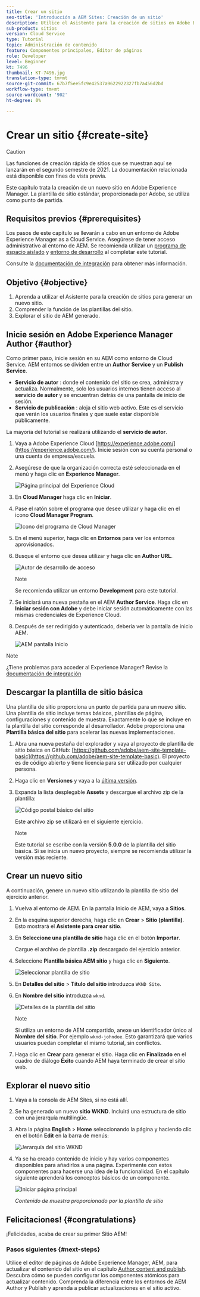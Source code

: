 ```yaml
---
title: Crear un sitio
seo-title: 'Introducción a AEM Sites: Creación de un sitio'
description: Utilice el Asistente para la creación de sitios en Adobe Experience Manager, AEM, para generar un nuevo sitio web. La plantilla de sitio estándar proporcionada por el Adobe, se utiliza como punto de partida para el nuevo sitio.
sub-product: sitios
version: Cloud Service
type: Tutorial
topic: Administración de contenido
feature: Componentes principales, Editor de páginas
role: Developer
level: Beginner
kt: 7496
thumbnail: KT-7496.jpg
translation-type: tm+mt
source-git-commit: 67b7f5ee5fc9e42537a9622922327fb7a456d2bd
workflow-type: tm+mt
source-wordcount: '902'
ht-degree: 0%

---
```



# Crear un sitio {#create-site}

>[!CAUTION]
>
> Las funciones de creación rápida de sitios que se muestran aquí se lanzarán en el segundo semestre de 2021. La documentación relacionada está disponible con fines de vista previa.

Este capítulo trata la creación de un nuevo sitio en Adobe Experience Manager. La plantilla de sitio estándar, proporcionada por Adobe, se utiliza como punto de partida.

## Requisitos previos {#prerequisites}

Los pasos de este capítulo se llevarán a cabo en un entorno de Adobe Experience Manager as a Cloud Service. Asegúrese de tener acceso administrativo al entorno de AEM. Se recomienda utilizar un [programa de espacio aislado](https://experienceleague.adobe.com/docs/experience-manager-cloud-service/onboarding/getting-access/sandbox-programs/introduction-sandbox-programs.html) y [entorno de desarrollo](https://experienceleague.adobe.com/docs/experience-manager-cloud-service/implementing/using-cloud-manager/manage-environments.html) al completar este tutorial.

Consulte la [documentación de integración](https://experienceleague.adobe.com/docs/experience-manager-cloud-service/onboarding/home.html) para obtener más información.

## Objetivo {#objective}

1. Aprenda a utilizar el Asistente para la creación de sitios para generar un nuevo sitio.
1. Comprender la función de las plantillas del sitio.
1. Explorar el sitio de AEM generado.

## Inicie sesión en Adobe Experience Manager Author {#author}

Como primer paso, inicie sesión en su AEM como entorno de Cloud Service. AEM entornos se dividen entre un **Author Service** y un **Publish Service**.

* **Servicio de autor** : donde el contenido del sitio se crea, administra y actualiza. Normalmente, solo los usuarios internos tienen acceso al **servicio de autor** y se encuentran detrás de una pantalla de inicio de sesión.
* **Servicio de publicación** : aloja el sitio web activo. Este es el servicio que verán los usuarios finales y que suele estar disponible públicamente.

La mayoría del tutorial se realizará utilizando el **servicio de autor**.

1. Vaya a Adobe Experience Cloud [https://experience.adobe.com/](https://experience.adobe.com/). Inicie sesión con su cuenta personal o una cuenta de empresa/escuela.
1. Asegúrese de que la organización correcta esté seleccionada en el menú y haga clic en **Experience Manager**.

   ![Página principal del Experience Cloud](assets/create-site/experience-cloud-home-screen.png)

1. En **Cloud Manager** haga clic en **Iniciar**.
1. Pase el ratón sobre el programa que desee utilizar y haga clic en el icono **Cloud Manager Program**.

   ![Icono del programa de Cloud Manager](assets/create-site/cloud-manager-program-icon.png)

1. En el menú superior, haga clic en **Entornos** para ver los entornos aprovisionados.

1. Busque el entorno que desea utilizar y haga clic en **Author URL**.

   ![Autor de desarrollo de acceso](assets/create-site/access-dev-environment.png)

   >[!NOTE]
   >
   >Se recomienda utilizar un entorno **Development** para este tutorial.

1. Se iniciará una nueva pestaña en el AEM **Author Service**. Haga clic en **Iniciar sesión con Adobe** y debe iniciar sesión automáticamente con las mismas credenciales de Experience Cloud.

1. Después de ser redirigido y autenticado, debería ver la pantalla de inicio AEM.

   ![AEM pantalla Inicio](assets/create-site/aem-start-screen.png)

>[!NOTE]
>
> ¿Tiene problemas para acceder al Experience Manager? Revise la [documentación de integración](https://experienceleague.adobe.com/docs/experience-manager-cloud-service/onboarding/home.html)

## Descargar la plantilla de sitio básica

Una plantilla de sitio proporciona un punto de partida para un nuevo sitio. Una plantilla de sitio incluye temas básicos, plantillas de página, configuraciones y contenido de muestra. Exactamente lo que se incluye en la plantilla del sitio corresponde al desarrollador. Adobe proporciona una **Plantilla básica del sitio** para acelerar las nuevas implementaciones.

1. Abra una nueva pestaña del explorador y vaya al proyecto de plantilla de sitio básica en GitHub: [https://github.com/adobe/aem-site-template-basic](https://github.com/adobe/aem-site-template-basic). El proyecto es de código abierto y tiene licencia para ser utilizado por cualquier persona.
1. Haga clic en **Versiones** y vaya a la [última versión](https://github.com/adobe/aem-site-template-basic/releases/latest).
1. Expanda la lista desplegable **Assets** y descargue el archivo zip de la plantilla:

   ![Código postal básico del sitio](assets/create-site/template-basic-zip-file.png)

   Este archivo zip se utilizará en el siguiente ejercicio.

   >[!NOTE]
   >
   > Este tutorial se escribe con la versión **5.0.0** de la plantilla del sitio básica. Si se inicia un nuevo proyecto, siempre se recomienda utilizar la versión más reciente.

## Crear un nuevo sitio

A continuación, genere un nuevo sitio utilizando la plantilla de sitio del ejercicio anterior.

1. Vuelva al entorno de AEM. En la pantalla Inicio de AEM, vaya a **Sitios**.
1. En la esquina superior derecha, haga clic en **Crear** > **Sitio (plantilla)**. Esto mostrará el **Asistente para crear sitio**.
1. En **Seleccione una plantilla de sitio** haga clic en el botón **Importar**.

   Cargue el archivo de plantilla **.zip** descargado del ejercicio anterior.

1. Seleccione **Plantilla básica AEM sitio** y haga clic en **Siguiente**.

   ![Seleccionar plantilla de sitio](assets/create-site/select-site-template.png)

1. En **Detalles del sitio** > **Título del sitio** introduzca `WKND Site`.
1. En **Nombre del sitio** introduzca `wknd`.

   ![Detalles de la plantilla del sitio](assets/create-site/site-template-details.png)

   >[!NOTE]
   >
   > Si utiliza un entorno de AEM compartido, anexe un identificador único al **Nombre del sitio**. Por ejemplo `wknd-johndoe`. Esto garantizará que varios usuarios puedan completar el mismo tutorial, sin conflictos.

1. Haga clic en **Crear** para generar el sitio. Haga clic en **Finalizado** en el cuadro de diálogo **Éxito** cuando AEM haya terminado de crear el sitio web.

## Explorar el nuevo sitio

1. Vaya a la consola de AEM Sites, si no está allí.
1. Se ha generado un nuevo **sitio WKND**. Incluirá una estructura de sitio con una jerarquía multilingüe.
1. Abra la página **English** > **Home** seleccionando la página y haciendo clic en el botón **Edit** en la barra de menús:

   ![Jerarquía del sitio WKND](assets/create-site/wknd-site-starter-hierarchy.png)

1. Ya se ha creado contenido de inicio y hay varios componentes disponibles para añadirlos a una página. Experimente con estos componentes para hacerse una idea de la funcionalidad. En el capítulo siguiente aprenderá los conceptos básicos de un componente.

   ![Iniciar página principal](assets/create-site/start-home-page.png)

   *Contenido de muestra proporcionado por la plantilla de sitio*

## Felicitaciones! {#congratulations}

¡Felicidades, acaba de crear su primer Sitio AEM!

### Pasos siguientes {#next-steps}

Utilice el editor de páginas de Adobe Experience Manager, AEM, para actualizar el contenido del sitio en el capítulo [Author content and publish](author-content-publish.md). Descubra cómo se pueden configurar los componentes atómicos para actualizar contenido. Comprenda la diferencia entre los entornos de AEM Author y Publish y aprenda a publicar actualizaciones en el sitio activo.
